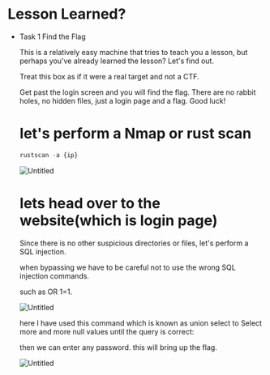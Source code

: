 # Lesson Learned?

- Task 1 Find the Flag
    
    This is a relatively easy machine that tries to teach you a lesson, but perhaps you've already learned the lesson? Let's find out.
    
    Treat this box as if it were a real target and not a CTF.
    
    Get past the login screen and you will find the flag. There are no rabbit holes, no hidden files, just a login page and a flag. Good luck!
    
    # let's perform a Nmap or rust scan
    
    ```jsx
    rustscan -a {ip}
    ```
    
    ![Untitled](Lesson%20Learned%20fa42723fbef24f2a9df61546935ab57a/Untitled.png)
    
    # lets head over to the website(which is login page)
    
    Since there is no other suspicious directories or files, let's perform a SQL injection.
    
    when bypassing we have to be careful not to use the wrong SQL injection commands.
    
    such as OR 1=1. 
    
    ![Untitled](Lesson%20Learned%20fa42723fbef24f2a9df61546935ab57a/Untitled%201.png)
    
    here I have used this command which is known as union select to Select more and more null values until the query is correct:
    
    then we can enter any password. this will bring up the flag.
    
     
    
    ![Untitled](Lesson%20Learned%20fa42723fbef24f2a9df61546935ab57a/Untitled%202.png)